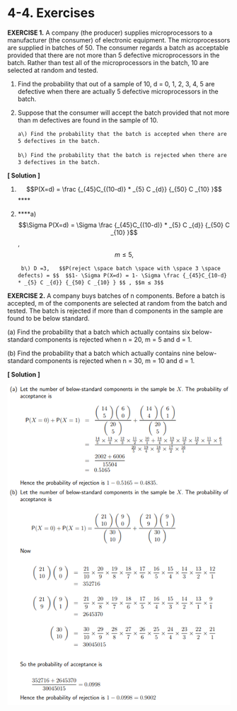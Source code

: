 # 4-4. Exercises

**EXERCISE 1.** A company \(the producer\) supplies microprocessors to a manufacturer \(the consumer\) of electronic equipment. The microprocessors are supplied in batches of 50. The consumer regards a batch as acceptable provided that there are not more than 5 defective microprocessors in the batch. Rather than test all of the microprocessors in the batch, 10 are selected at random and tested.

1. Find the probability that out of a sample of 10, d = 0, 1, 2, 3, 4, 5 are defective when there are actually 5 defective microprocessors in the batch.
2. Suppose that the consumer will accept the batch provided that not more than m defectives are found in the sample of 10.

       a\) Find the probability that the batch is accepted when there are 5 defectives in the batch. ​

       b\) Find the probability that the batch is rejected when there are 3 defectives in the batch.



**\[ Solution \]**

1. $$P(X=d) = \frac {_{45}C_{(10-d)} * _{5} C _{d}} {_{50} C _{10} }$$ ****
2.  ****a\) $$\Sigma P(X=d) = \Sigma \frac {_{45}C_{(10-d)} * _{5} C _{d}} {_{50} C _{10} }$$ ,    $$m ≤ 5,  $$ 

         b\) D =3,   $$P(reject \space batch \space with \space 3 \space defects) = $$  $$1- \Sigma P(X=d) = 1- \Sigma \frac {_{45}C_{10-d} * _{5} C _{d}} {_{50} C _{10} } $$ , $$m ≤ 3$$ 

**EXERCISE 2.** A company buys batches of n components. Before a batch is accepted, m of the components are selected at random from the batch and tested. The batch is rejected if more than d components in the sample are found to be below standard.

\(a\) Find the probability that a batch which actually contains six below-standard components is rejected when n = 20, m = 5 and d = 1.

\(b\) Find the probability that a batch which actually contains nine below-standard components is rejected when n = 30, m = 10 and d = 1.

**\[ Solution \]**

![](../.gitbook/assets/image-56.png)

